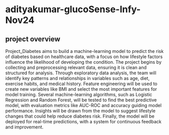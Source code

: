 # adityakumar-glucoSense-Infy-Nov24
## project overview
Project_Diabetes aims to build a machine-learning model to predict the risk of diabetes based on healthcare data, with a focus on how lifestyle factors influence the likelihood of developing the condition. The project begins by collecting and preprocessing relevant data, ensuring it is clean and structured for analysis. Through exploratory data analysis, the team will identify key patterns and relationships in variables such as age, diet, exercise habits, and medical history. Feature engineering will be used to create new variables like BMI and select the most important features for model training. Several machine-learning algorithms, such as Logistic Regression and Random Forest, will be tested to find the best predictive model, with evaluation metrics like AUC-ROC and accuracy guiding model performance. Insights will be drawn from the model to suggest lifestyle changes that could help reduce diabetes risk. Finally, the model will be deployed for real-time predictions, with a system for continuous feedback and improvement.

